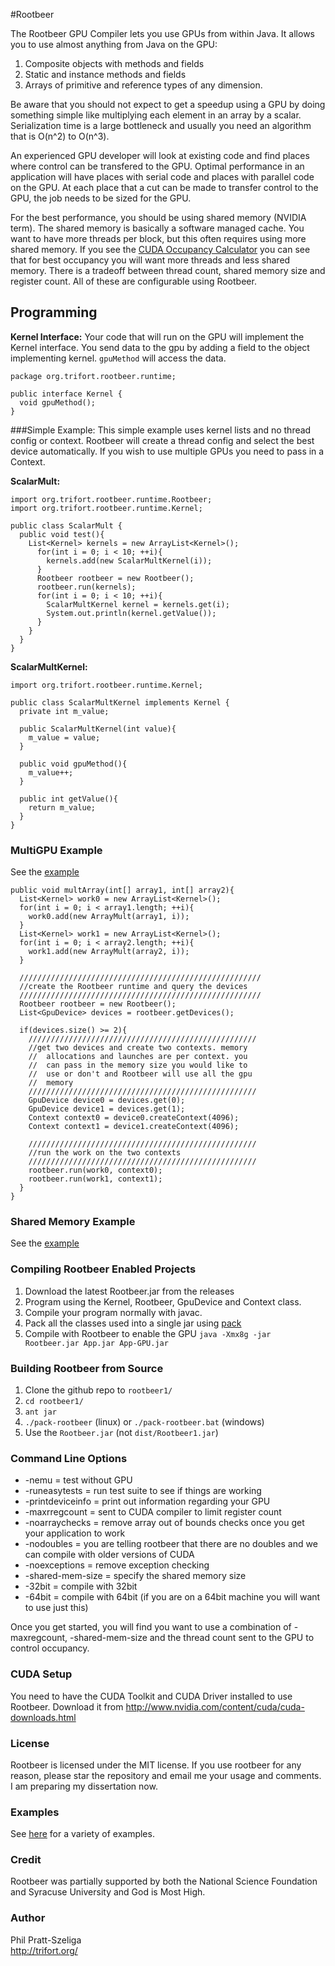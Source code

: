 #Rootbeer

The Rootbeer GPU Compiler lets you use GPUs from within Java. It allows you to use almost anything from Java on the GPU:

  1. Composite objects with methods and fields
  2. Static and instance methods and fields
  3. Arrays of primitive and reference types of any dimension.

Be aware that you should not expect to get a speedup using a GPU by doing something simple
like multiplying each element in an array by a scalar. Serialization time is a large bottleneck
and usually you need an algorithm that is O(n^2) to O(n^3).

An experienced GPU developer will look at existing code and find places where control can 
be transfered to the GPU. Optimal performance in an application will have places with serial
code and places with parallel code on the GPU. At each place that a cut can be made to transfer
control to the GPU, the job needs to be sized for the GPU.

For the best performance, you should be using shared memory (NVIDIA term). The shared memory is
basically a software managed cache. You want to have more threads per block, but this often
requires using more shared memory. If you see the [CUDA Occupancy Calculator](http://developer.download.nvidia.com/compute/cuda/CUDA_Occupancy_calculator.xls) you can see
that for best occupancy you will want more threads and less shared memory. There is a tradeoff 
between thread count, shared memory size and register count. All of these are configurable
using Rootbeer.

## Programming  
<b>Kernel Interface:</b> Your code that will run on the GPU will implement the Kernel interface.
You send data to the gpu by adding a field to the object implementing kernel. `gpuMethod` will access the data.

    package org.trifort.rootbeer.runtime;
    
    public interface Kernel {
      void gpuMethod();
    }
    
###Simple Example:
This simple example uses kernel lists and no thread config or context. Rootbeer will create a thread config and select the best device automatically. If you wish to use multiple GPUs you need to pass in a Context.

<b>ScalarMult:</b>

    import org.trifort.rootbeer.runtime.Rootbeer;
    import org.trifort.rootbeer.runtime.Kernel;
    
    public class ScalarMult {
      public void test(){
        List<Kernel> kernels = new ArrayList<Kernel>();
          for(int i = 0; i < 10; ++i){
            kernels.add(new ScalarMultKernel(i));
          }
          Rootbeer rootbeer = new Rootbeer();
          rootbeer.run(kernels);
          for(int i = 0; i < 10; ++i){
            ScalarMultKernel kernel = kernels.get(i);
            System.out.println(kernel.getValue());
          }
        }
      }
    }
    
<b>ScalarMultKernel:</b>

    import org.trifort.rootbeer.runtime.Kernel;
    
    public class ScalarMultKernel implements Kernel {
      private int m_value;
        
      public ScalarMultKernel(int value){
        m_value = value;
      }
        
      public void gpuMethod(){
        m_value++;
      }
        
      public int getValue(){
        return m_value;
      }
    }

### MultiGPU Example
See the [example](https://github.com/pcpratts/rootbeer1/tree/master/examples/MultiGpu)

    public void multArray(int[] array1, int[] array2){
      List<Kernel> work0 = new ArrayList<Kernel>();
      for(int i = 0; i < array1.length; ++i){
        work0.add(new ArrayMult(array1, i));
      }
      List<Kernel> work1 = new ArrayList<Kernel>();
      for(int i = 0; i < array2.length; ++i){
        work1.add(new ArrayMult(array2, i));
      }

      //////////////////////////////////////////////////////
      //create the Rootbeer runtime and query the devices
      //////////////////////////////////////////////////////
      Rootbeer rootbeer = new Rootbeer();
      List<GpuDevice> devices = rootbeer.getDevices();

      if(devices.size() >= 2){
        ///////////////////////////////////////////////////
        //get two devices and create two contexts. memory
        //  allocations and launches are per context. you
        //  can pass in the memory size you would like to
        //  use or don't and Rootbeer will use all the gpu
        //  memory
        ///////////////////////////////////////////////////
        GpuDevice device0 = devices.get(0);
        GpuDevice device1 = devices.get(1); 
        Context context0 = device0.createContext(4096);
        Context context1 = device1.createContext(4096);

        ///////////////////////////////////////////////////
        //run the work on the two contexts
        ///////////////////////////////////////////////////
        rootbeer.run(work0, context0);
        rootbeer.run(work1, context1);
      } 
    }

### Shared Memory Example
See the [example](https://github.com/pcpratts/rootbeer1/tree/master/examples/MatrixShared)

### Compiling Rootbeer Enabled Projects
1. Download the latest Rootbeer.jar from the releases
2. Program using the Kernel, Rootbeer, GpuDevice and Context class.
3. Compile your program normally with javac.
4. Pack all the classes used into a single jar using [pack](https://github.com/pcpratts/pack/)
5. Compile with Rootbeer to enable the GPU
   `java -Xmx8g -jar Rootbeer.jar App.jar App-GPU.jar`

### Building Rootbeer from Source

1. Clone the github repo to `rootbeer1/`
2. `cd rootbeer1/`
3. `ant jar`
4. `./pack-rootbeer` (linux) or `./pack-rootbeer.bat` (windows)
5. Use the `Rootbeer.jar` (not `dist/Rootbeer1.jar`)

### Command Line Options

* -nemu = test without GPU
* -runeasytests = run test suite to see if things are working
* -printdeviceinfo = print out information regarding your GPU
* -maxrregcount = sent to CUDA compiler to limit register count
* -noarraychecks = remove array out of bounds checks once you get your application to work
* -nodoubles = you are telling rootbeer that there are no doubles and we can compile with older versions of CUDA
* -noexceptions = remove exception checking
* -shared-mem-size = specify the shared memory size
* -32bit = compile with 32bit
* -64bit = compile with 64bit (if you are on a 64bit machine you will want to use just this)

Once you get started, you will find you want to use a combination of -maxregcount, -shared-mem-size and the thread count sent to the GPU to control occupancy.

### CUDA Setup

You need to have the CUDA Toolkit and CUDA Driver installed to use Rootbeer.
Download it from http://www.nvidia.com/content/cuda/cuda-downloads.html

### License

Rootbeer is licensed under the MIT license. If you use rootbeer for any reason, please
star the repository and email me your usage and comments. I am preparing my dissertation
now.

### Examples

See [here](https://github.com/pcpratts/rootbeer1/tree/master/examples) for a variety of
examples.

### Credit

Rootbeer was partially supported by both the National Science Foundation and
Syracuse University and God is Most High.

### Author

Phil Pratt-Szeliga  
http://trifort.org/

